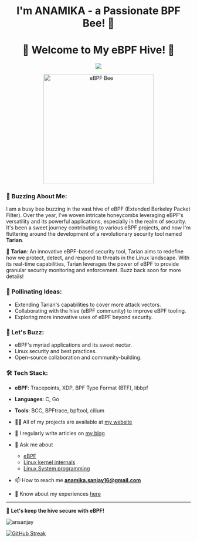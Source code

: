 <h1 align="center">I'm ANAMIKA - a Passionate BPF Bee! 🐝</h1>
<h1 align="center"> 🐝 Welcome to My eBPF Hive! 🍯 </h1>

<p align="center">
  <!-- Typing SVG by DenverCoder1 - https://github.com/DenverCoder1/readme-typing-svg -->
  <a href="https://github.com/DenverCoder1/readme-typing-svg">
    <img src="https://readme-typing-svg.demolab.com/?lines=Working%20on%20eBPF%20Development&font=Fira%20Code&center=true&width=440&height=45&color=000000&vCenter=true&pause=1000&size=22" /></a>
</p>

<p align="center">
  <img src="https://ebpf.foundation/wp-content/uploads/sites/9/2023/03/ebpf_logo_color_on_white-2-300x108.png" alt="eBPF Bee" width="300">
</p>



### 🍯 Buzzing About Me:

I am a busy bee buzzing in the vast hive of eBPF (Extended Berkeley Packet Filter). Over the year, I've woven intricate honeycombs leveraging eBPF's versatility and its powerful applications, especially in the realm of security. It's been a sweet journey contributing to various eBPF projects, and now I'm fluttering around the development of a revolutionary security tool named **Tarian**.

🔐 **Tarian**: An innovative eBPF-based security tool, Tarian aims to redefine how we protect, detect, and respond to threats in the Linux landscape. With its real-time capabilities, Tarian leverages the power of eBPF to provide granular security monitoring and enforcement. Buzz back soon for more details!

### 🌼 Pollinating Ideas:

- Extending Tarian's capabilities to cover more attack vectors.
- Collaborating with the hive (eBPF community) to improve eBPF tooling.
- Exploring more innovative uses of eBPF beyond security.

### 💬 Let's Buzz:

- eBPF's myriad applications and its sweet nectar.
- Linux security and best practices.
- Open-source collaboration and community-building.

### 🛠️ Tech Stack:

- **eBPF**: Tracepoints, XDP, BPF Type Format (BTF), libbpf
- **Languages**: C, Go
- **Tools**: BCC, BPFtrace, bpftool, cilium
- 👨‍💻 All of my projects are available at [my website](https://anamikadev.com/projects)

- 📝 I regularly write articles on [my blog](https://anamikadev.com/blogs/)

- 💬 Ask me about
  
    -   [eBPF](https://anamikadev.com/ebpf-blog-library-insights-tutorials-and-discoveries/)
    -   [Linux kernel internals](https://anamikadev.com/home/blogs/kernel/)
    -   [Linux System programming](https://anamikadev.com/home/blogs/system/)

- 📫 How to reach me **anamika.sanjay16@gmail.com**

- 📄 Know about my experiences [here](https://anamikadev.com/about-me)

---

🚀 **Let's keep the hive secure with eBPF!**

<p><img align="center" src="https://github-readme-stats.vercel.app/api/top-langs?username=ansanjay&show_icons=true&locale=en&layout=compact" alt="ansanjay" /></p>

[![GitHub Streak](https://streak-stats.demolab.com/?user=AnamikaSanjay)](https://git.io/streak-stats)


